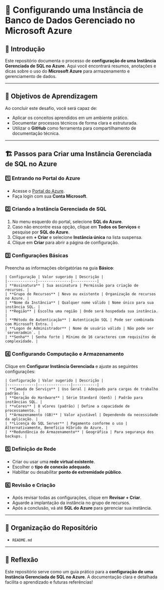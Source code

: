 # 📌 Configurando uma Instância de Banco de Dados Gerenciado no Microsoft Azure

## 🚀 Introdução
Este repositório documenta o processo de **configuração de uma Instância Gerenciada de SQL no Azure**. Aqui você encontrará resumos, anotações e dicas sobre o uso do **Microsoft Azure** para armazenamento e gerenciamento de dados.

---

## 🎯 Objetivos de Aprendizagem
Ao concluir este desafio, você será capaz de:
- Aplicar os conceitos aprendidos em um ambiente prático.
- Documentar processos técnicos de forma clara e estruturada.
- Utilizar o **GitHub** como ferramenta para compartilhamento de documentação técnica.

---

## 🏗️ Passos para Criar uma Instância Gerenciada de SQL no Azure

### 1️⃣ **Entrando no Portal do Azure**
- Acesse o [Portal do Azure](https://portal.azure.com).
- Faça login com sua **Conta Microsoft**.

### 2️⃣ **Criando a Instância Gerenciada de SQL**
1. No menu esquerdo do portal, selecione **SQL do Azure**.
2. Caso não encontre essa opção, clique em **Todos os Serviços** e pesquise por **SQL do Azure**.
3. Clique em **+ Criar** e selecione **Instância única** na lista suspensa.
4. Clique em **Criar** para abrir a página de configuração.

### 3️⃣ **Configurações Básicas**
Preencha as informações obrigatórias na guia **Básico**:
```
| Configuração | Valor sugerido | Descrição |
|-------------|---------------|-----------|
| **Assinatura** | Sua assinatura | Permissão para criação de recursos. |
| **Grupo de Recursos** | Novo ou existente | Organização de recursos no Azure. |
| **Nome da Instância** | Qualquer nome válido | Nome único para sua instância SQL. |
| **Região** | Escolha uma região | Onde será hospedada sua instância. |
| **Método de Autenticação** | Autenticação SQL | Pode ser combinada com Microsoft Entra. |
| **Logon de Administrador** | Nome de usuário válido | Não pode ser `serveradmin`. |
| **Senha** | Senha forte | Mínimo de 16 caracteres com requisitos de complexidade. |
```
### 4️⃣ **Configurando Computação e Armazenamento**
Clique em **Configurar Instância Gerenciada** e ajuste as seguintes configurações:
```
| Configuração | Valor sugerido | Descrição |
|-------------|---------------|-----------|
| **Camada de Serviço** | Uso Geral | Adequado para cargas de trabalho padrão. |
| **Geração do Hardware** | Série Standard (Gen5) | Padrão para instâncias SQL. |
| **vCores** | 8 vCores (padrão) | Define a capacidade de processamento. |
| **Armazenamento (GB)** | Valor ajustável | Dependendo da necessidade da aplicação. |
| **Licença do SQL Server** | Pagamento conforme o uso | Alternativamente, Benefício Híbrido do Azure. |
| **Redundância do Armazenamento** | Geográfica | Para segurança dos backups. |
```
### 5️⃣ **Definição de Rede**
- Criar ou usar uma **rede virtual existente**.
- Escolher o **tipo de conexão adequado**.
- Habilitar ou desabilitar **ponto de extremidade público**.

### 6️⃣ **Revisão e Criação**
- Após revisar todas as configurações, clique em **Revisar + Criar**.
- Aguarde a implantação da instância no grupo de recursos.
- Após a conclusão, vá até **SQL do Azure** para gerenciar sua instância.

---

## 📂 Organização do Repositório
- `README.md` 
---

## 📢 Reflexão
Este repositório serve como um guia prático para a **configuração de uma Instância Gerenciada de SQL no Azure**. A documentação clara e detalhada facilita o aprendizado e futuras referências!

